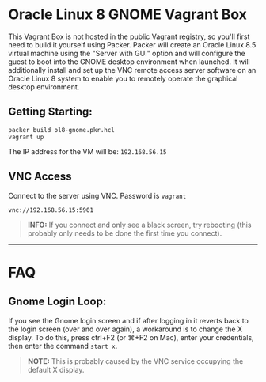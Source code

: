 # Oracle Linux 8 GNOME Vagrant Box

This Vagrant Box is not hosted in the public Vagrant registry, so you'll first need to build it yourself using Packer. Packer will create an Oracle Linux 8.5 virtual machine using the "Server with GUI" option and will configure the guest to boot into the GNOME desktop environment when launched. It will additionally install and set up the VNC remote access server software on an Oracle Linux 8 system to enable you to remotely operate the graphical desktop environment. 

## Getting Starting:

```
packer build ol8-gnome.pkr.hcl
vagrant up
```

The IP address for the VM will be: `192.168.56.15`

## VNC Access

Connect to the server using VNC. Password is `vagrant`

```
vnc://192.168.56.15:5901
```

> **INFO:** If you connect and only see a black screen, try rebooting (this probably only needs to be done the first time you connect).

---

# FAQ

## Gnome Login Loop:

If you see the Gnome login screen and if after logging in it reverts back to the login screen (over and over again), a workaround is to change the X display. To do this, press ctrl+F2 (or ⌘+F2 on Mac), enter your credentials, then enter the command `start x`.

> **NOTE:** This is probably caused by the VNC service occupying the default X display.